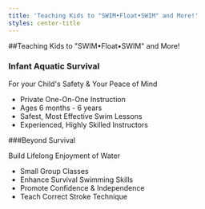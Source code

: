```yaml
---
title: 'Teaching Kids to "SWIM•Float•SWIM" and More!'
styles: center-title
---
```


##Teaching Kids to "SWIM•Float•SWIM" and More!
### Infant Aquatic Survival

For your Child's Safety & Your Peace of Mind
- Private One-On-One Instruction
- Ages 6 months - 6 years
- Safest, Most Effective Swim Lessons
- Experienced, Highly Skilled Instructors


###Beyond Survival

Build Lifelong Enjoyment of Water

- Small Group Classes
- Enhance Survival Swimming Skills
- Promote Confidence & Independence
- Teach Correct Stroke Technique